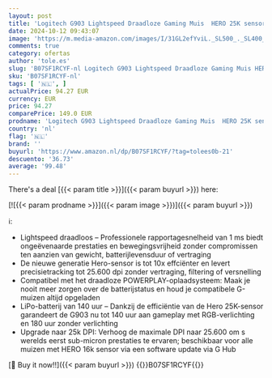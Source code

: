 ```yaml
---
layout: post
title: 'Logitech G903 Lightspeed Draadloze Gaming Muis  HERO 25K sensor  25.600DPI  RGB  lichtgewicht  Programmeerbare Knoppen  batterijduur 140 uur  oplaadbaar  links- en rechtshandig  PC/Mac - Zwart'
date: 2024-10-12 09:43:07
image: 'https://m.media-amazon.com/images/I/31GL2efYviL._SL500_._SL400_.jpg'
comments: true
category: ofertas
author: 'tole.es'
slug: 'B07SF1RCYF-nl Logitech G903 Lightspeed Draadloze Gaming Muis HERO 25K...'
sku: 'B07SF1RCYF-nl'
tags: [ '🇳🇱', ]
actualPrice: 94.27 EUR
currency: EUR
price: 94.27
comparePrice: 149.0 EUR
prodname: 'Logitech G903 Lightspeed Draadloze Gaming Muis  HERO 25K sensor  25.600DPI  RGB  lichtgewicht  Programmeerbare Knoppen  batterijduur 140 uur  oplaadbaar  links- en rechtshandig  PC/Mac - Zwart'
country: 'nl'
flag: '🇳🇱'
brand: ''
buyurl: 'https://www.amazon.nl/dp/B07SF1RCYF/?tag=tolees0b-21'
descuento: '36.73'
average: '99.48'
---
```


There's a deal [{{< param title >}}]({{< param buyurl >}})  here:

[![{{< param prodname >}}]({{< param image >}})]({{< param buyurl >}})

ℹ️:

- Lightspeed draadloos – Professionele rapportagesnelheid van 1 ms biedt ongeëvenaarde prestaties en bewegingsvrijheid zonder compromissen ten aanzien van gewicht, batterijlevensduur of vertraging
- De nieuwe generatie Hero-sensor is tot 10x effciënter en levert precisietracking tot 25.600 dpi zonder vertraging, filtering of versnelling
- Compatibel met het draadloze POWERPLAY-oplaadsysteem: Maak je nooit meer zorgen over de batterijstatus en houd je compatibele G-muizen altijd opgeladen
- LiPo-batterij van 140 uur – Dankzij de efficiëntie van de Hero 25K-sensor garandeert de G903 nu tot 140 uur aan gameplay met RGB-verlichting en 180 uur zonder verlichting
- Upgrade naar 25k DPI: Verhoog de maximale DPI naar 25.600 om s werelds eerst sub-micron prestaties te ervaren; beschikbaar voor alle muizen met HERO 16k sensor via een software update via G Hub

[🛒 Buy it now!!]({{< param buyurl >}})
{{<world>}}B07SF1RCYF{{</world>}}
